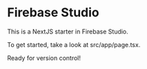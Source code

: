 # Firebase Studio

This is a NextJS starter in Firebase Studio.

To get started, take a look at src/app/page.tsx.

Ready for version control!
